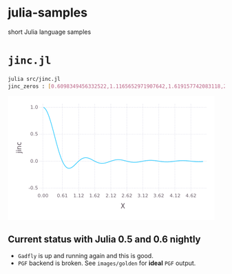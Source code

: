 # julia-samples
short Julia language samples

# `jinc.jl`

```sh
julia src/jinc.jl
jinc_zeros : [0.6098349456332522,1.1165652971907642,1.619157742083118,2.1205314318980353,2.621382188435091,3.1219608449322442,3.6223799343599787,4.122697456976022,4.622946342474734]
```

![](https://github.com/alsam/julia-samples/blob/master/images/jinc.png "jinc function zeros")

Current status with Julia 0.5 and 0.6 nightly
---------------------------------------------

- `Gadfly` is up and running again and this is good.
- `PGF` backend is broken. See `images/golden` for **ideal** `PGF` output.

